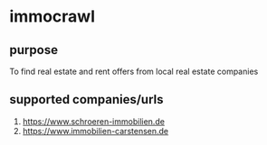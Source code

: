 # immocrawl
## purpose
To find real estate and rent offers from local real estate companies

## supported companies/urls
1. https://www.schroeren-immobilien.de
2. https://www.immobilien-carstensen.de

